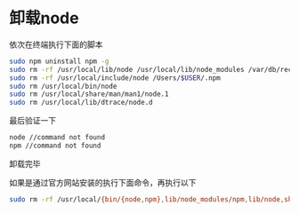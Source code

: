 # 卸载node

依次在终端执行下面的脚本
```bash
sudo npm uninstall npm -g
sudo rm -rf /usr/local/lib/node /usr/local/lib/node_modules /var/db/receipts/org.nodejs.*
sudo rm -rf /usr/local/include/node /Users/$USER/.npm
sudo rm /usr/local/bin/node
sudo rm /usr/local/share/man/man1/node.1
sudo rm /usr/local/lib/dtrace/node.d
```

最后验证一下
```bash
node //command not found
npm //command not found
```

卸载完毕

如果是通过官方网站安装的执行下面命令，再执行以下
```bash
sudo rm -rf /usr/local/{bin/{node,npm},lib/node_modules/npm,lib/node,share/man/*/node.*}
```
